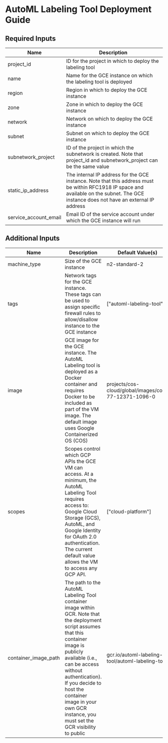# AutoML Labeling Tool Deployment Guide




## Required Inputs
|       Name                  |  Description                                                     |
|---                          |---                                                               |
| project_id                  | ID for the project in which to deploy the labeling tool          |
| name                        | Name for the GCE instance on which the labeling tool is deployed |
| region                      | Region in which to deploy the GCE instance                       |
| zone                        | Zone in which to deploy the GCE instance                         |
| network                     | Network on which to deploy the GCE instance                      |
| subnet                      | Subnet on which to deploy the GCE instance                       |
| subnetwork_project          | ID of the project in which the subnetwork is created.  Note that project_id and subnetwork_project can be the same value |
| static_ip_address           | The internal IP address for the GCE instance.  Note that this address must be within RFC1918 IP space and available on the subnet.  The GCE instance does not have an external IP address   |
| service_account_email       | Email ID of the service account under which the GCE instance will run |


## Additional Inputs

|       Name                  |  Description                                                     | Default Value(s)          |
|---                          |---                                                               |---
| machine_type                | Size of the GCE instance                                         | n2-standard-2     |
| tags                        | Network tags for the GCE instance.  These tags can be used to assign specific firewall rules to allow/disallow instance to the GCE instance  | ["automl-labeling-tool"]
| image                       | GCE image for the GCE instance.  The AutoML Labeling tool is deployed as a Docker container and requires Docker to be included as part of the VM image.  The default image uses Google Containerized OS (COS) | projects/cos-cloud/global/images/cos-77-12371-1096-0 |
| scopes                      | Scopes control which GCP APIs the GCE VM can access.  At a minimum, the AutoML Labeling Tool requires access to: Google Cloud Storage (GCS), AutoML, and Google Identity for OAuth 2.0 authentication.  The current default value allows the VM to access any GCP API.  | ["cloud-platform"]
| container_image_path        | The path to the AutoML Labeling Tool container image within GCR.  Note that the deployment script assumes that this container image is publicly available (i.e., can be access without authentication).  If you decide to host the container image in your own GCR instance, you must set the GCR visibility to public | gcr.io/automl-labeling-tool/automl-labeling-tool |